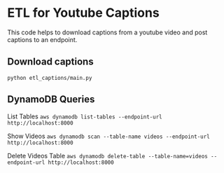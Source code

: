 # ETL for Youtube Captions

This code helps to download captions from a youtube video and post captions to an endpoint.

## Download captions
`python etl_captions/main.py`

## DynamoDB Queries

List Tables
`aws dynamodb list-tables --endpoint-url http://localhost:8000`

Show Videos
`aws dynamodb scan --table-name videos --endpoint-url http://localhost:8000`

Delete Videos Table
`aws dynamodb delete-table --table-name=videos --endpoint-url http://localhost:8000`
